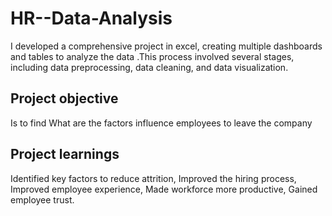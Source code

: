 # HR--Data-Analysis
I developed a comprehensive project in excel, creating multiple dashboards and tables to analyze the data .This process involved several stages, including data preprocessing, data cleaning, and data visualization.

## Project objective 
 Is to find What are the factors influence employees to leave the company

## Project learnings
 Identified key factors to reduce attrition,
Improved the hiring process,
Improved employee experience,
 Made workforce more productive,
 Gained employee trust.
